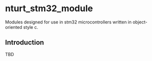 # nturt_stm32_module

Modules designed for use in stm32 microcontrollers written in object-oriented style c.

## Introduction

TBD

